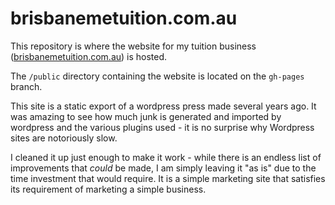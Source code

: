 # brisbanemetuition.com.au

This repository is where the website for my tuition business ([brisbanemetuition.com.au](https://brisbanemetuition.com.au)) is hosted.

The `/public` directory containing the website is located on the `gh-pages` branch.

This site is a static export of a wordpress press made several years ago. It was amazing to see how much junk is generated and imported by wordpress and the various plugins used - it is no surprise why Wordpress sites are notoriously slow.

I cleaned it up just enough to make it work - while there is an endless list of improvements that *could* be made, I am simply leaving it "as is" due to the time investment that would require. It is a simple marketing site that satisfies its requirement of marketing a simple business.

